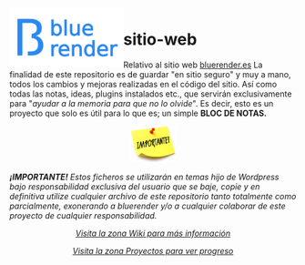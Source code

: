 <img align="left" width="200" src="https://github.com/bluerender/sitio-web/blob/main/logo%20peque%C3%B1o.png">

# sitio-web
Relativo al sitio web <a href="https://bluerender.es">bluerender.es</a>
La finalidad de este repositorio es de guardar "en sitio seguro" y muy a mano, todos los cambios y mejoras realizadas en el código del sitio.
Así como todas las notas, ideas, plugins instalados etc., que servirán exclusivamente para "<i>ayudar a la memoria para que no lo olvide</i>".
Es decir, esto es un proyecto que solo es útil para lo que es; un simple <b>BLOC DE NOTAS.</b>
<p align="center">
  <img width="80" src="https://github.com/bluerender/sitio-web/blob/main/cartel-importante.png">
</p>



<b><i>¡IMPORTANTE!<i></b> Estos ficheros se utilizarán en temas hijo de Wordpress bajo responsabilidad exclusiva del usuario que se baje, copie y en definitiva utilize cualquier archivo de este repositorio tanto totalmente como parcialmente, exonerando a bluerender y/o a cualquier colaborar de este proyecto de cualquier responsabilidad.
  
<p align="center"><a href="https://github.com/bluerender/sitio-web/wiki">Visita la zona Wiki para más información</a></p>
<p align="center"><a href="https://github.com/users/bluerender/projects/2">Visita la zona Proyectos para ver progreso</a></p>
  
